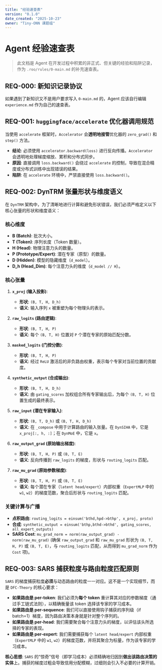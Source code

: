 ```yaml
---
title: "经验速查表"
version: "0.1.0"
date_created: "2025-10-23"
owner: "Tiny-ONN 课题组"
---
```


# Agent 经验速查表

> 此文档是 Agent 在开发过程中积累的非正式、但关键的经验和陷阱记录，作为 `.roo/rules/0-main.md` 的补充速查表。

## REQ-000: 新知识记录协议

如果遇到了新知识又不是用户要求写入 `0-main.md` 的，Agent 应该自行编辑 `experience.md` 作为自己的速查表。

## REQ-001: `huggingface/accelerate` 优化器调用规范

当使用 `accelerate` 框架时，`Accelerator` 会**透明地接管**优化器的 `zero_grad()` 和 `step()` 方法。

- **结论**: 必须使用 `accelerator.backward(loss)` 进行反向传播。`Accelerator` 会透明地处理梯度缩放、累积和分布式同步。
- **原因**: 直接调用 `loss.backward()` 会绕过 `accelerate` 的控制，导致在混合精度或分布式训练中出现错误的结果。
- **陷阱**: 在 `accelerate` 环境中，严禁直接使用 `loss.backward()`。

## REQ-002: DynTRM 张量形状与维度语义

在 `DynTRM` 架构中，为了清晰地进行计算和避免形状错误，我们必须严格定义以下核心张量的形状和维度语义：

### 核心维度

- **B (Batch)**: 批次大小。
- **T (Token)**: 序列长度（Token 数量）。
- **H (Head)**: 物理注意力头的数量。
- **P (Prototype/Expert)**: 潜在专家（原型）的数量。
- **D (Hidden)**: 模型的隐藏维度（`d_model`）。
- **D_h (Head_Dim)**: 每个注意力头的维度（`d_model // H`）。

### 核心张量

1. **`x_proj` (输入投影)**:
    - **形状**: `(B, T, H, D_h)`
    - **语义**: 输入序列 `x` 被重塑为每个物理头的表示。

2. **`raw_logits` (路由逻辑)**:
    - **形状**: `(B, T, H, P)`
    - **语义**: 每个 `(B, T, H)` 位置对 `P` 个潜在专家的原始匹配分数。

3. **`masked_logits` (门控分数)**:
    - **形状**: `(B, T, H, P)`
    - **语义**: 经过 `ReLU` 激活后的非负路由权重，表示每个专家对当前位置的贡献度。

4. **`synthetic_output` (合成输出)**:
    - **形状**: `(B, T, H, D_h)`
    - **语义**: 由 `gating_scores` 加权组合所有专家输出后，为每个 `(B, T, H)` 位置生成的最终表示。

5. **`raw_input` (潜在专家输入)**:
    - **形状**: `(B, T, D_h)` 或 `(B, T, H, D_h)`
    - **语义**: 在 `_compose` 中用于计算路由的输入张量。在 `DynSIHA` 中，它是 `x_proj[:, h, :]`；在 `DynMoE` 中，它是 `x`。

6. **`raw_output_grad` (原始输出梯度)**:
    - **形状**: `(B, T, H, P)` 或 `(B, T, E)`
    - **语义**: 反向传播到 `raw_logits` 的梯度，形状与 `routing_logits` 匹配。

7. **`raw_mu_grad` (原始参数梯度)**:
    - **形状**: `(B, T, H, P)` 或 `(B, T, E)`
    - **语义**: 每个潜在专家（`latent head/expert`）内部权重（`ExpertMLP` 中的 `w1`, `w2`）的梯度范数，聚合后形状与 `routing_logits` 匹配。

### 关键计算与广播

- **点积路由**: `routing_logits = einsum('bthd,hpd->bthp', x_proj, proto)`
- **合成**: `synthetic_output = einsum('bthp,bthd->bthd', gating_scores, all_expert_outputs)`
- **SARS Cost**: `mu_grad_norm = norm(raw_output_grad) - norm(raw_mu_grad)` (确保 `raw_output_grad` 和 `raw_mu_grad` 形状为 `(B, T, H, P)` 或 `(B, T, E)`，与 `routing_logits` 匹配，从而得到 `mu_grad_norm` 作为 `Cost` 项)。

## REQ-003: SARS 捕获粒度与路由粒度匹配原则

`SARS` 的梯度捕获粒度**必须**与动态路由的粒度一一对应。这不是一个实现细节，而是 `DFC-Theory` 的核心要求：

- **如果路由是 per-token**: 我们必须为**每个 token** 重计算其对应的参数梯度（通过手工链式法则），以精确衡量该 token 选择该专家的学习成本。
- **如果路由是 per-sequence**: 我们可以直接使用钩子捕获的序列级（if batch=1）梯度，因为路由决策本身就是针对整个序列的。
- **如果路由是 per-head**: 我们需要聚合每个注意力头的梯度，以评估该头所选择的专家的表现。
- **如果路由是 per-expert**: 我们需要捕获每个 `latent head/expert` 内部权重（`ExpertMLP` 中的 `w1`, `w2`）的梯度范数，并将其聚合为标量，作为该专家的学习成本。

**核心思想**: `SARS` 的“惊奇”信号（即学习成本）必须精确地归因到**做出该路由决策的实体**上。捕获的梯度过粗会导致信用分配模糊，过细则会引入不必要的计算开销。
